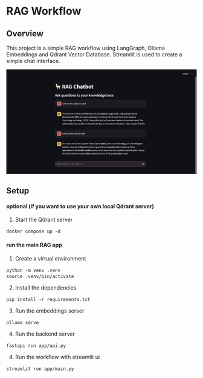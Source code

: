 # RAG Workflow

## Overview

This project is a simple RAG workflow using LangGraph, Ollama Embeddings and Qdrant Vector Database.
Streamlit is used to create a simple chat interface.

![](https://github.com/hamsar4j/rag-workflow/blob/main/assets/rag-workflow.png)

## Setup

#### optional (if you want to use your own local Qdrant server)

1. Start the Qdrant server

```console
docker compose up -d
```

#### run the main RAG app

1. Create a virtual environment

```console
python -m venv .venv
source .venv/bin/activate
```

2. Install the dependencies

```console
pip install -r requirements.txt
```

3. Run the embeddings server

```console
ollama serve
```

4. Run the backend server

```console
fastapi run app/api.py
```

4. Run the workflow with streamlit ui

```console
streamlit run app/main.py
```
